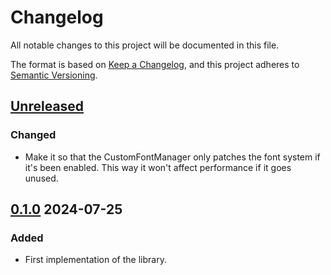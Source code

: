 # Changelog

All notable changes to this project will be documented in this file.

The format is based on [Keep a Changelog](https://keepachangelog.com/en/1.0.0/),
and this project adheres to [Semantic Versioning](https://semver.org/spec/v2.0.0.html).

## [Unreleased]

### Changed

-   Make it so that the CustomFontManager only patches the font system if it's been enabled. This way it won't affect performance if it goes unused.

## [0.1.0] 2024-07-25

### Added

-   First implementation of the library.

[Unreleased]: https://github.com/ilyvion/ilyvion-laboratory/compare/v0.1.0...HEAD
[0.1.0]: https://github.com/ilyvion/ilyvion-laboratory/releases/tag/v0.1.0
